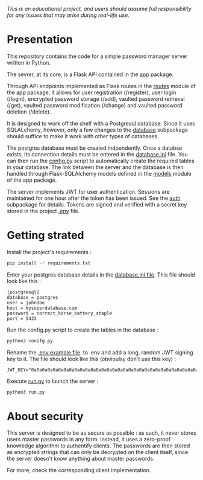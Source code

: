 *This is an educational project, and users should assume full responsibility for any issues that may arise during real-life use.*


# Presentation

This repository contains the code for a simple password manager server written in Python.

The sevrer, at its core, is a Flask API contained in the [app](/app/) package.

Through API endpoints implemented as Flask routes in the [routes](/app/routes.py) module of the app package, it allows for user registration (/register), user login (/login), encrypted password storage (/add), vaulted password retrieval (/get), vaulted password modification (/change) and vaulted password deletion (/delete). 

It is designed to work off the shelf with a Postgresql database. Since it uses SQLALchemy, however, only a few changes to the [database](/app/database/) subpackage should suffice to make it work with other types of databases.

The postgres database must be created indpendently. Once a databse exists, its connection details must be entered in the [database.ini](/app/database/database.ini.example) file. You can then run the [config.py](/config.py) script to automatically create the required tables in your database. The link between the server and the database is then handled through Flask-SQLAlchemy models defined in the [models](/app/models.py) module of the app package.

The server implements JWT for user authentication. Sessions are maintained for one hour after the token has been issued. See the [auth](/app/auth/) subpackage for details. Tokens are signed and verified with a secret key stored in the project [.env](/.env.example) file.


# Getting strated 

Install the project's requirements :

```bash
pip install -r requirements.txt
```

Enter your postgres database details in the [database.ini file](/app/database/database.ini.example). This file should look like this :

```
[postgresql]
database = postgres
user = johndoe
host = mysuperdatabase.com
password = correct_horse_battery_staple
port = 5433
```

Run the config.py script to create the tables in the database :

```bash
python3 conifg.py
```

Rename the [.env example file](/.env.example). to .env and add a long, random JWT signing key to it. The file should look like this (obvioulsy don't use this key) :

```
JWT_KEY="0a0a0a0a0a0a0a0a0a0a0a0a0a0a0a0a0a0a0a0a0a0a0a0a0a0a0a0a0a0a0a0a0a0a0a0a0a"
```

Execute [run.py](/run.py) to launch the server :

```bash
python3 run.py
```


# About security

This server is designed to be as secure as possible : as such, it never stores users master passwords in any form. Instead, it uses a zero-proof knowledge algorithm to authentify clients. The passwords are then stored as encrypted strings that can only be decrypted on the client itself, since the server doesn't know anything about master passwords.

For more, check the corresponding client implementation. 






